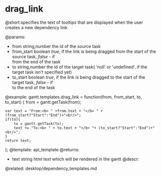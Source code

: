 drag_link
=============
@short:specifies the text of tooltips that are displayed when the user creates a new dependency link
	

@params:
- from				string,number			the id of the source task
- from_start		boolean					<i>true</i>, if the link is being dragged from the start of the  source task, <i>false</i> - if <br> from the end of the task
- to				string,number			the id of the target task( 'null' or 'undefined', if the target task isn't specified yet)
- to_start			boolean					<i>true</i>, if the link is being dragged to the start of the target task, <i>false</i> - if <br> to the end of the task


@example:
gantt.templates.drag_link = function(from, from_start, to, to_start) {
	from = gantt.getTask(from);

	var text = "From:<b> " +from.text + "</b> " +(from_start?"Start":"End")+"<br/>";
	if(to){
		to = gantt.getTask(to);
		text += "To:<b> " + to.text + "</b> "+ (to_start?"Start":"End")+"<br/>";
	}
	return text;
};
@template:	api_template
@returns:
- text		string		html text which will be rendered in the gantt
@descr:


@related:
	desktop/dependency_templates.md